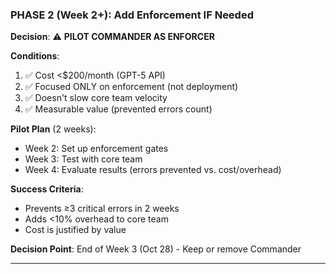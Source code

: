### PHASE 2 (Week 2+): Add Enforcement IF Needed

**Decision**: ⚠️ **PILOT COMMANDER AS ENFORCER**

**Conditions**:
1. ✅ Cost <$200/month (GPT-5 API)
2. ✅ Focused ONLY on enforcement (not deployment)
3. ✅ Doesn't slow core team velocity
4. ✅ Measurable value (prevented errors count)

**Pilot Plan** (2 weeks):
- Week 2: Set up enforcement gates
- Week 3: Test with core team
- Week 4: Evaluate results (errors prevented vs. cost/overhead)

**Success Criteria**:
- Prevents ≥3 critical errors in 2 weeks
- Adds <10% overhead to core team
- Cost is justified by value

**Decision Point**: End of Week 3 (Oct 28) - Keep or remove Commander

---
